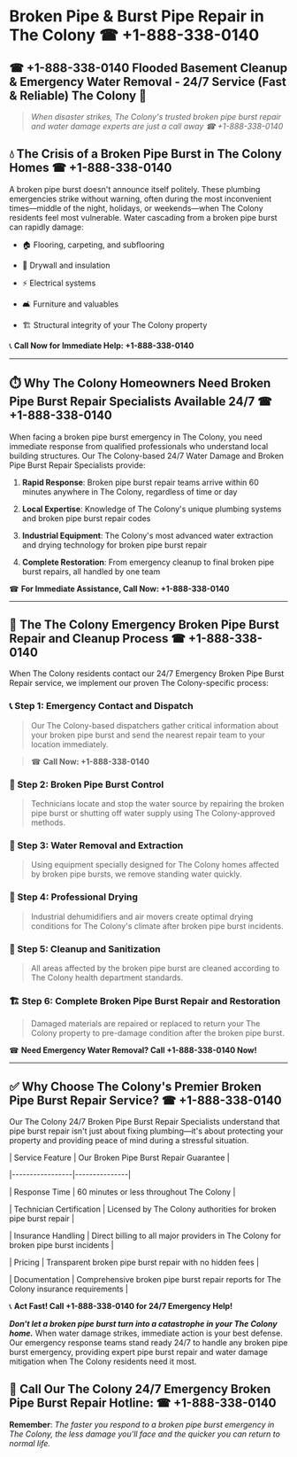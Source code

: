 # Broken Pipe & Burst Pipe Repair in The Colony ☎ +1-888-338-0140  
## ☎ +1-888-338-0140 Flooded Basement Cleanup & Emergency Water Removal - 24/7 Service (Fast & Reliable) The Colony 🚨  

> *When disaster strikes, The Colony's trusted broken pipe burst repair and water damage experts are just a call away ☎ +1-888-338-0140*  

## 💧 The Crisis of a Broken Pipe Burst in The Colony Homes ☎ +1-888-338-0140  

A broken pipe burst doesn't announce itself politely. These plumbing emergencies strike without warning, often during the most inconvenient times—middle of the night, holidays, or weekends—when The Colony residents feel most vulnerable. Water cascading from a broken pipe burst can rapidly damage:  

* 🏠 Flooring, carpeting, and subflooring  
* 🧱 Drywall and insulation  
* ⚡ Electrical systems  
* 🛋️ Furniture and valuables  
* 🏗️ Structural integrity of your The Colony property  

📞 **Call Now for Immediate Help: +1-888-338-0140**  

---  

## ⏱️ Why The Colony Homeowners Need Broken Pipe Burst Repair Specialists Available 24/7 ☎ +1-888-338-0140  

When facing a broken pipe burst emergency in The Colony, you need immediate response from qualified professionals who understand local building structures. Our The Colony-based 24/7 Water Damage and Broken Pipe Burst Repair Specialists provide:  

1. **Rapid Response**: Broken pipe burst repair teams arrive within 60 minutes anywhere in The Colony, regardless of time or day  
2. **Local Expertise**: Knowledge of The Colony's unique plumbing systems and broken pipe burst repair codes  
3. **Industrial Equipment**: The Colony's most advanced water extraction and drying technology for broken pipe burst repair  
4. **Complete Restoration**: From emergency cleanup to final broken pipe burst repairs, all handled by one team  

☎ **For Immediate Assistance, Call Now: +1-888-338-0140**  

---  

## 🔧 The The Colony Emergency Broken Pipe Burst Repair and Cleanup Process ☎ +1-888-338-0140  

When The Colony residents contact our 24/7 Emergency Broken Pipe Burst Repair service, we implement our proven The Colony-specific process:  

### 📞 Step 1: Emergency Contact and Dispatch  
> Our The Colony-based dispatchers gather critical information about your broken pipe burst and send the nearest repair team to your location immediately.  
> ☎ **Call Now: +1-888-338-0140**  

### 🚿 Step 2: Broken Pipe Burst Control  
> Technicians locate and stop the water source by repairing the broken pipe burst or shutting off water supply using The Colony-approved methods.  

### 🌊 Step 3: Water Removal and Extraction  
> Using equipment specially designed for The Colony homes affected by broken pipe bursts, we remove standing water quickly.  

### 💨 Step 4: Professional Drying  
> Industrial dehumidifiers and air movers create optimal drying conditions for The Colony's climate after broken pipe burst incidents.  

### 🧼 Step 5: Cleanup and Sanitization  
> All areas affected by the broken pipe burst are cleaned according to The Colony health department standards.  

### 🏗️ Step 6: Complete Broken Pipe Burst Repair and Restoration  
> Damaged materials are repaired or replaced to return your The Colony property to pre-damage condition after the broken pipe burst.  

☎ **Need Emergency Water Removal? Call +1-888-338-0140 Now!**  

---  

## ✅ Why Choose The Colony's Premier Broken Pipe Burst Repair Service? ☎ +1-888-338-0140  

Our The Colony 24/7 Broken Pipe Burst Repair Specialists understand that pipe burst repair isn't just about fixing plumbing—it's about protecting your property and providing peace of mind during a stressful situation.  

| Service Feature | Our Broken Pipe Burst Repair Guarantee |  
|-----------------|---------------|  
| Response Time | 60 minutes or less throughout The Colony |  
| Technician Certification | Licensed by The Colony authorities for broken pipe burst repair |  
| Insurance Handling | Direct billing to all major providers in The Colony for broken pipe burst incidents |  
| Pricing | Transparent broken pipe burst repair with no hidden fees |  
| Documentation | Comprehensive broken pipe burst repair reports for The Colony insurance requirements |  

📞 **Act Fast! Call +1-888-338-0140 for 24/7 Emergency Help!**  

***Don't let a broken pipe burst turn into a catastrophe in your The Colony home.*** When water damage strikes, immediate action is your best defense. Our emergency response teams stand ready 24/7 to handle any broken pipe burst emergency, providing expert pipe burst repair and water damage mitigation when The Colony residents need it most.  

## 📱 Call Our The Colony 24/7 Emergency Broken Pipe Burst Repair Hotline: ☎ +1-888-338-0140  

**Remember**: *The faster you respond to a broken pipe burst emergency in The Colony, the less damage you'll face and the quicker you can return to normal life.*